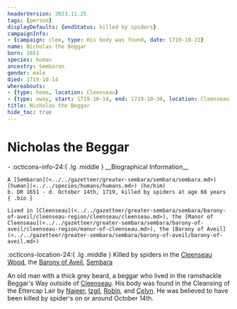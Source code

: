 ```yaml
---
headerVersion: 2023.11.25
tags: [person]
displayDefaults: {endStatus: killed by spiders}
campaignInfo:
- {campaign: clee, type: His body was found, date: 1719-10-22}
name: Nicholas the Beggar
born: 1651
species: human
ancestry: Sembaran
gender: male
died: 1719-10-14
whereabouts:
- {type: home, location: Cleenseau}
- {type: away, start: 1719-10-14, end: 1719-10-30, location: Cleenseau Wood}
title: Nicholas the Beggar
hide_toc: true
---
```


# Nicholas the Beggar
<div class="grid cards ext-narrow-margin ext-one-column" markdown>
- :octicons-info-24:{ .lg .middle } __Biographical Information__

    A [Sembaran](<../../gazetteer/greater-sembara/sembara/sembara.md>) [human](<../../species/humans/humans.md>) (he/him)  
    b. DR 1651 - d. October 14th, 1719, killed by spiders at age 68 years  
    { .bio }

    Lived in [Cleenseau](<../../gazetteer/greater-sembara/sembara/barony-of-aveil/cleenseau-region/cleenseau/cleenseau.md>), the [Manor of Cleenseau](<../../gazetteer/greater-sembara/sembara/barony-of-aveil/cleenseau-region/manor-of-cleenseau.md>), the [Barony of Aveil](<../../gazetteer/greater-sembara/sembara/barony-of-aveil/barony-of-aveil.md>)
</div>

:octicons-location-24:{ .lg .middle } Killed by spiders in the [Cleenseau Wood](<../../gazetteer/greater-sembara/sembara/barony-of-aveil/cleenseau-region/cleenseau-wood.md>), the [Barony of Aveil](<../../gazetteer/greater-sembara/sembara/barony-of-aveil/barony-of-aveil.md>), [Sembara](<../../gazetteer/greater-sembara/sembara/sembara.md>)



An old man with a thick grey beard, a beggar who lived in the ramshackle Beggar's Way outside of [Cleenseau](<../../gazetteer/greater-sembara/sembara/barony-of-aveil/cleenseau-region/cleenseau/cleenseau.md>). His body was found in the Cleansing of the Ettercap Lair by [Najeer](<../pcs/cleenseau/viepuck.md>), [Izgil](<../pcs/cleenseau/izgil-moonseeker.md>), [Robin](<../pcs/cleenseau/robin-of-abenfyrd.md>), and [Celyn](<../pcs/cleenseau/celyn.md>). He was believed to have been killed by spider's on or around October 14th.
